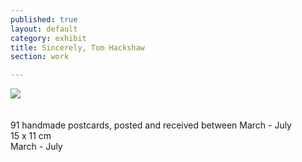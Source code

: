 ```yaml
---
published: true
layout: default
category: exhibit
title: Sincerely, Tom Hackshaw
section: work

---
```


<img src="https://c2.staticflickr.com/8/7426/26823222785_db9cc49da3_c.jpg">
<br><br><br>
91 handmade postcards, posted and received between March - July
<br>
15 x 11 cm
<br>
March - July
